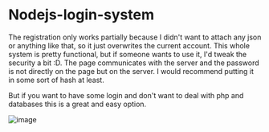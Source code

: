 # Nodejs-login-system

The registration only works partially because I didn't want to attach any json or anything like that, so it just overwrites the current account. This whole system is pretty functional, but if someone wants to use it, I'd tweak the security a bit :D. The page communicates with the server and the password is not directly on the page but on the server. I would recommend putting it in some sort of hash at least.

But if you want to have some login and don't want to deal with php and databases this is a great and easy option.

![image](https://user-images.githubusercontent.com/43612452/182972435-b7a8181c-7e29-482a-8f09-eb6198cc2f19.png)
